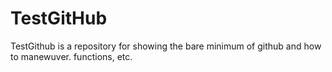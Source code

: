TestGitHub
==========

TestGithub is a repository for showing the bare minimum of github and how to manewuver. functions, etc.
